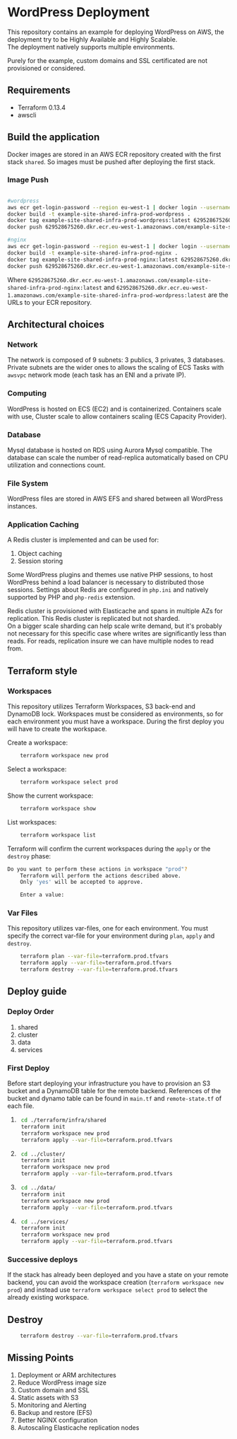 # WordPress Deployment

This repository contains an example for deploying WordPress on AWS, the deployment try to be Highly Available and Highly Scalable.  
The deployment natively supports multiple environments.  

Purely for the example, custom domains and SSL certificated are not provisioned or considered.

## Requirements

- Terraform 0.13.4
- awscli

## Build the application

Docker images are stored in an AWS ECR repository created with the first stack `shared`. So images must be pushed after deploying the first stack.

### Image Push

```bash

#wordpress
aws ecr get-login-password --region eu-west-1 | docker login --username AWS --password-stdin 629528675260.dkr.ecr.eu-west-1.amazonaws.com
docker build -t example-site-shared-infra-prod-wordpress .
docker tag example-site-shared-infra-prod-wordpress:latest 629528675260.dkr.ecr.eu-west-1.amazonaws.com/example-site-shared-infra-prod-wordpress:latest
docker push 629528675260.dkr.ecr.eu-west-1.amazonaws.com/example-site-shared-infra-prod-wordpress:latest

#nginx
aws ecr get-login-password --region eu-west-1 | docker login --username AWS --password-stdin 629528675260.dkr.ecr.eu-west-1.amazonaws.com
docker build -t example-site-shared-infra-prod-nginx .
docker tag example-site-shared-infra-prod-nginx:latest 629528675260.dkr.ecr.eu-west-1.amazonaws.com/example-site-shared-infra-prod-nginx:latest
docker push 629528675260.dkr.ecr.eu-west-1.amazonaws.com/example-site-shared-infra-prod-nginx:latest
```

Where `629528675260.dkr.ecr.eu-west-1.amazonaws.com/example-site-shared-infra-prod-nginx:latest` and `629528675260.dkr.ecr.eu-west-1.amazonaws.com/example-site-shared-infra-prod-wordpress:latest` are the URLs to your ECR repository.

## Architectural choices

### Network

The network is composed of 9 subnets: 3 publics, 3 privates, 3 databases. Private subnets are the wider ones to allows the scaling of ECS Tasks with `awsvpc`
network mode (each task has an ENI and a private IP).  

### Computing

WordPress is hosted on ECS (EC2) and is containerized. Containers scale with use, Cluster scale to allow containers scaling (ECS Capacity Provider).

### Database

Mysql database is hosted on RDS using Aurora Mysql compatible. The database can scale the number of read-replica automatically based on CPU utilization and connections count.

### File System

WordPress files are stored in AWS EFS and shared between all WordPress instances.

### Application Caching

A Redis cluster is implemented and can be used for:

1. Object caching
2. Session storing

Some WordPress plugins and themes use native PHP sessions, to host WordPress behind a load balancer is necessary to distributed those sessions.
Settings about Redis are configured in `php.ini` and natively supported by PHP and `php-redis` extension.  

Redis cluster is provisioned with Elasticache and spans in multiple AZs for replication. This Redis cluster is replicated but not sharded.  
On a bigger scale sharding can help scale write demand, but it's probably not necessary for this specific case where writes are significantly less than reads.
For reads, replication insure we can have multiple nodes to read from.  

## Terraform style

### Workspaces

This repository utilizes Terraform Workspaces, S3 back-end and DynamoDB lock. Workspaces must be considered as environments, so for each environment you must have a workspace.
During the first deploy you will have to create the workspace.  

Create a workspace:

```bash
    terraform workspace new prod
```

Select a workspace:

```bash
    terraform workspace select prod
```

Show the current workspace:

```bash
    terraform workspace show
```

List workspaces:

```bash
    terraform workspace list
```

Terraform will confirm the current workspaces during the `apply` or the `destroy` phase:

```bash
Do you want to perform these actions in workspace "prod"?
    Terraform will perform the actions described above.
    Only 'yes' will be accepted to approve.

    Enter a value:
```

### Var Files

This repository utilizes var-files, one for each environment. You must specify the correct var-file for your environment during `plan`, `apply` and `destroy`.

```bash
    terraform plan --var-file=terraform.prod.tfvars
    terraform apply --var-file=terraform.prod.tfvars
    terraform destroy --var-file=terraform.prod.tfvars
```

## Deploy guide

### Deploy Order

1. shared
2. cluster
3. data
4. services

### First Deploy

Before start deploying your infrastructure you have to provision an S3 bucket and a DynamoDB table for the remote backend. References of the bucket and dynamo table can be found in `main.tf` and `remote-state.tf` of each file.

1. ```bash
    cd ./terraform/infra/shared
    terraform init
    terraform workspace new prod
    terraform apply --var-file=terraform.prod.tfvars
    ```

2. ```bash
    cd ../cluster/
    terraform init
    terraform workspace new prod
    terraform apply --var-file=terraform.prod.tfvars
    ```

3. ```bash
    cd ../data/
    terraform init
    terraform workspace new prod
    terraform apply --var-file=terraform.prod.tfvars
    ```

4. ```bash
    cd ../services/
    terraform init
    terraform workspace new prod
    terraform apply --var-file=terraform.prod.tfvars
    ```

### Successive deploys

If the stack has already been deployed and you have a state on your remote backend, you can avoid the workspace creation (`terraform workspace new prod`) and instead use `terraform workspace select prod` to select the already existing workspace.

## Destroy

```bash
    terraform destroy --var-file=terraform.prod.tfvars
```

## Missing Points

1. Deployment or ARM architectures
2. Reduce WordPress image size
3. Custom domain and SSL
4. Static assets with S3
5. Monitoring and Alerting
6. Backup and restore (EFS)
7. Better NGINX configuration
8. Autoscaling Elasticache replication nodes
